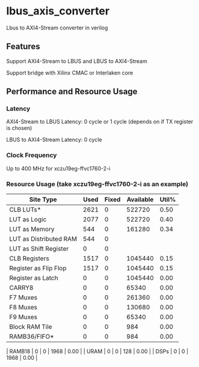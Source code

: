 # lbus_axis_converter
Lbus to AXI4-Stream converter in verilog

## Features

Support AXI4-Stream to LBUS and LBUS to AXI4-Stream

Support bridge with Xilinx CMAC or Interlaken core

## Performance and Resource Usage

### Latency 

AXI4-Stream to LBUS Latency: 0 cycle or 1 cycle (depends on if TX register is chosen)

LBUS to AXI4-Stream Latency: 0 cycle

### Clock Frequency

Up to 400 MHz for xczu19eg-ffvc1760-2-i

### Resource Usage (take xczu19eg-ffvc1760-2-i as an example)

|          Site Type         | Used | Fixed | Available | Util% |
| -------------------------- | ---- | ----- | --------- | ----- |
| CLB LUTs*                  | 2621 |     0 |    522720 |  0.50 |
|   LUT as Logic             | 2077 |     0 |    522720 |  0.40 |
|   LUT as Memory            |  544 |     0 |    161280 |  0.34 |
|     LUT as Distributed RAM |  544 |     0 |           |       |
|     LUT as Shift Register  |    0 |     0 |           |       |
| CLB Registers              | 1517 |     0 |   1045440 |  0.15 |
|   Register as Flip Flop    | 1517 |     0 |   1045440 |  0.15 |
|   Register as Latch        |    0 |     0 |   1045440 |  0.00 |
| CARRY8                     |    0 |     0 |     65340 |  0.00 |
| F7 Muxes                   |    0 |     0 |    261360 |  0.00 |
| F8 Muxes                   |    0 |     0 |    130680 |  0.00 |
| F9 Muxes                   |    0 |     0 |     65340 |  0.00 |
| Block RAM Tile             |    0 |     0 |       984 |  0.00 |
|   RAMB36/FIFO*             |    0 |     0 |       984 |  0.00 |

|   RAMB18                   |    0 |     0 |      1968 |  0.00 |
| URAM                       |    0 |     0 |       128 |  0.00 |
| DSPs                       |    0 |     0 |      1968 |  0.00 |
